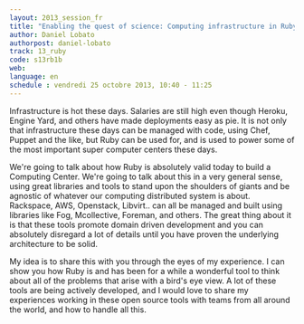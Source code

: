 ```yaml
---
layout: 2013_session_fr
title: "Enabling the quest of science: Computing infrastructure in Ruby"
author: Daniel Lobato
authorpost: daniel-lobato
track: 13_ruby
code: s13rb1b
web:
language: en
schedule : vendredi 25 octobre 2013, 10:40 - 11:25
---
```


Infrastructure is hot these days. Salaries are still high even though Heroku, Engine Yard, and others have made deployments easy as pie. It is not only that infrastructure these days can be managed with code, using Chef, Puppet and the like, but Ruby can be used for, and is used to power some of the most important super computer centers these days.

We're going to talk about how Ruby is absolutely valid today to build a Computing Center. We're going to talk about this in a very general sense, using great libraries and tools to stand upon the shoulders of giants and be agnostic of whatever our computing distributed system is about. Rackspace, AWS, Openstack, Libvirt.. can all be managed and built using libraries like Fog, Mcollective, Foreman, and others. The great thing about it is that these tools promote domain driven development and you can absolutely disregard a lot of details until you have proven the underlying architecture to be solid.

My idea is to share this with you through the eyes of my experience. I can show you how Ruby is and has been for a while a wonderful tool to think about all of the problems that arise with a bird's eye view. A lot of these tools are being actively developed, and I would love to share my experiences working in these open source tools with teams from all around the world, and how to handle all this.
